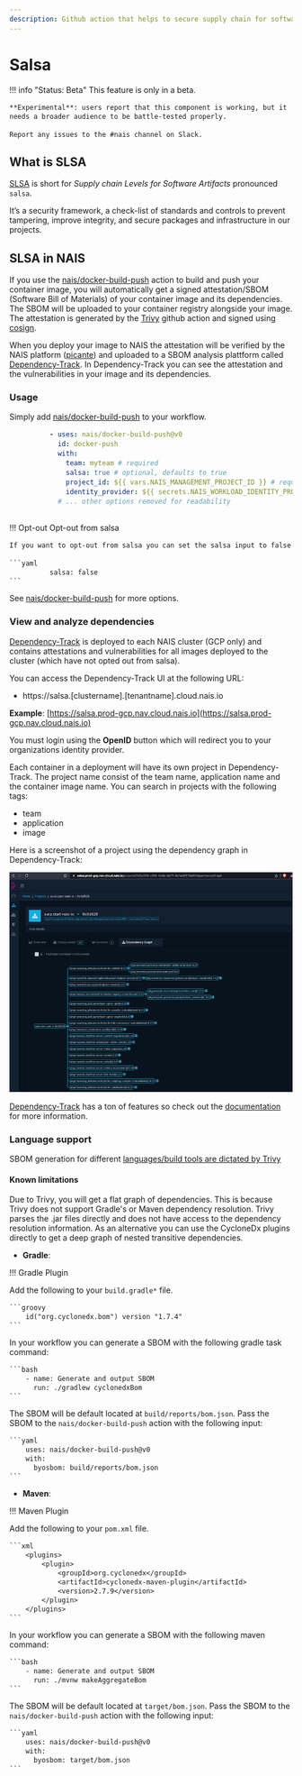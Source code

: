 ```yaml
---
description: Github action that helps to secure supply chain for software artifacts.
---
```


# Salsa

!!! info "Status: Beta"
    This feature is only in a beta.

    **Experimental**: users report that this component is working, but it needs a broader audience to be battle-tested properly.

    Report any issues to the #nais channel on Slack.

## What is SLSA

[SLSA](https://slsa.dev/) is short for _Supply chain Levels for Software Artifacts_ pronounced `salsa`.

It’s a security framework, a check-list of standards and controls to prevent tampering, improve integrity, and secure
packages and infrastructure in our projects.

## SLSA in NAIS

If you use the [nais/docker-build-push](https://github.com/nais/docker-build-push) action to build and push your container image, you will automatically get a signed
attestation/SBOM (Software Bill of Materials) of your container image and its dependencies. The SBOM will be uploaded to your container
registry alongside your image. The attestation is generated by the [Trivy](https://github.com/aquasecurity/trivy-action) github action and signed using [cosign](https://github.com/sigstore/cosign). 

When you deploy your image to NAIS the attestation will be verified by the NAIS platform ([picante](https://github.com/nais/picante)) and uploaded to a SBOM analysis plattform 
called [Dependency-Track](https://dependencytrack.org/). In Dependency-Track you can see the attestation and the vulnerabilities in your image and its dependencies.

### Usage

Simply add [nais/docker-build-push](https://github.com/nais/docker-build-push) to your workflow.

```yaml
          - uses: nais/docker-build-push@v0
            id: docker-push
            with:
              team: myteam # required
              salsa: true # optional, defaults to true
              project_id: ${{ vars.NAIS_MANAGEMENT_PROJECT_ID }} # required, but is defined as an organization variable
              identity_provider: ${{ secrets.NAIS_WORKLOAD_IDENTITY_PROVIDER }} # required, but is defined as an organization secret
            # ... other options removed for readability
              
```

!!! Opt-out
    Opt-out from salsa

    If you want to opt-out from salsa you can set the salsa input to false

    ```yaml
              salsa: false
    ```

See [nais/docker-build-push](https://github.com/nais/docker-build-push) for more options.


### View and analyze dependencies

[Dependency-Track](https://dependencytrack.org/) is deployed to each NAIS cluster (GCP only) and contains attestations and vulnerabilities for all images deployed to the cluster (which have not opted out from salsa).

You can access the Dependency-Track UI at the following URL:

* https://salsa.[clustername].[tenantname].cloud.nais.io

**Example**: [https://salsa.prod-gcp.nav.cloud.nais.io](https://salsa.prod-gcp.nav.cloud.nais.io)

You must login using the **OpenID** button which will redirect you to your organizations identity provider.

Each container in a deployment will have its own project in Dependency-Track. The project name consist of the team name, application name and the container image name.
You can search in projects with the following tags:

 * team
 * application
 * image

Here is a screenshot of a project using the dependency graph in Dependency-Track:

![Dependency Graph](../../assets/salsa-graph.png)

[Dependency-Track](https://dependencytrack.org/) has a ton of features so check out the [documentation](https://docs.dependencytrack.org/) for more information.

### Language support

SBOM generation for different [languages/build tools are dictated by Trivy](https://aquasecurity.github.io/trivy/v0.40/docs/scanner/vulnerability/language/)

#### Known limitations

Due to Trivy, you will get a flat graph of dependencies. This is because Trivy does not support Gradle's or Maven dependency resolution.
Trivy parses the .jar files directly and does not have access to the dependency resolution information.
As an alternative you can use the CycloneDx plugins directly to get a deep graph of nested transitive dependencies.

* **Gradle**:

!!! Gradle Plugin
  
  Add the following to your `build.gradle*` file.

    ```groovy
        id("org.cyclonedx.bom") version "1.7.4"
    ```

  In your workflow you can generate a SBOM with the following gradle task command:

    ```bash
        - name: Generate and output SBOM
          run: ./gradlew cyclonedxBom
    ```

  The SBOM will be default located at `build/reports/bom.json`. Pass the SBOM to the `nais/docker-build-push` action with the following input:

    ```yaml
        uses: nais/docker-build-push@v0
        with:
          byosbom: build/reports/bom.json
    ```
* **Maven**:

!!! Maven Plugin

  Add the following to your `pom.xml` file.

    ```xml
        <plugins>
            <plugin>
                <groupId>org.cyclonedx</groupId>
                <artifactId>cyclonedx-maven-plugin</artifactId>
                <version>2.7.9</version>
            </plugin>
        </plugins>
    ```

  In your workflow you can generate a SBOM with the following maven command:

    ```bash
        - name: Generate and output SBOM
          run: ./mvnw makeAggregateBom
    ```

  The SBOM will be default located at `target/bom.json`. Pass the SBOM to the `nais/docker-build-push` action with the following input:

    ```yaml
        uses: nais/docker-build-push@v0
        with:
          byosbom: target/bom.json
    ```